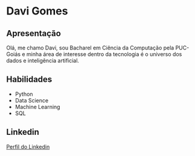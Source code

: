 # Davi Gomes

## Apresentação

Olá, me chamo Davi, sou Bacharel em Ciência da Computação pela PUC-Goiás e minha área de interesse dentro da tecnologia é o universo dos dados e inteligência artificial.

## Habilidades

- Python
- Data Science
- Machine Learning
- SQL

## Linkedin

[Perfil do Linkedin](https://www.linkedin.com/in/davi-gomes-teles/)
